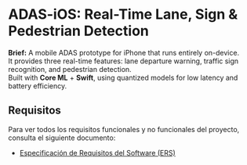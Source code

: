 # ADAS-iOS: Real-Time Lane, Sign & Pedestrian Detection

**Brief:** A mobile ADAS prototype for iPhone that runs entirely on-device.  
It provides three real-time features: lane departure warning, traffic sign recognition, and pedestrian detection.  
Built with **Core ML** + **Swift**, using quantized models for low latency and battery efficiency.


## Requisitos

Para ver todos los requisitos funcionales y no funcionales del proyecto, consulta el siguiente documento:

- [Especificación de Requisitos del Software (ERS)](./REQUISITOS.md)
